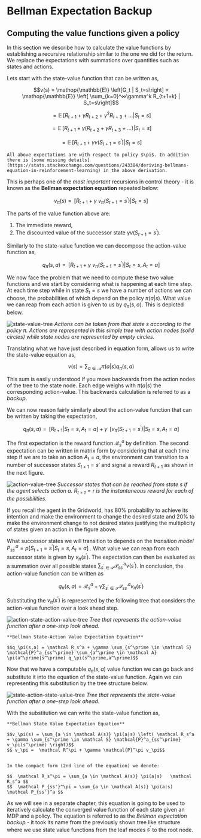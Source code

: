 # Bellman Expectation Backup

## Computing the value functions given a policy

In this section we describe how to calculate the value functions by establishing a recursive relationship similar to the one we did for the return. We replace the expectations with summations over quantities such as states and actions. 

Lets start with the state-value function that can be written as, 

$$v(s) = \mathop{\mathbb{E}} \left[G_t | S_t=s\right] = \mathop{\mathbb{E}} \left[ \sum_{k=0}^∞\gamma^k R_{t+1+k} | S_t=s\right]$$

$$ = \mathop{\mathbb{E}} \left[ R_{t+1} + \gamma R_{t+2} + \gamma^2 R_{t+3}+ ... | S_t=s \right]$$

$$ = \mathop{\mathbb{E}} \left[ R_{t+1} + \gamma (R_{t+2} + \gamma R_{t+3}+ ...) | S_t=s \right]$$

$$ = \mathop{\mathbb{E}} \left[ R_{t+1} + \gamma v(S_{t+1}=s^\prime) | S_t=s \right]$$

```{note}
All above expectations are with respect to policy $\pi$. In addition there is [some missing details](https://stats.stackexchange.com/questions/243384/deriving-bellmans-equation-in-reinforcement-learning) in the above derivation. 
```

This is perhaps one of the _most important_ recursions in control theory - it is known as the **Bellman expectation equation** repeated below:

$$v_\pi(s) = \mathop{\mathbb{E}_\pi} \left[ R_{t+1} + \gamma ~ v_\pi(S_{t+1}=s^\prime) | S_t=s \right]$$

The parts of the value function above are: 

1. The immediate reward, 
2. The discounted value of the successor state $\gamma v(S_{t+1}=s^\prime)$.

Similarly to the state-value function we can decompose the action-value function as,

$$q_\pi(s,a) = \mathop{\mathbb{E}_\pi} \left[ R_{t+1} + \gamma ~ v_\pi(S_{t+1}=s^\prime) | S_t=s, A_t=a \right] $$

We now face the problem that we need to compute these two value functions and we start by considering what is happening at each time step. At each time step while in state $S_t=s$ we have a number of actions we can choose, the probabilities of which depend on the policy $\pi(a|s)$. What value we can reap from each action is given to us by $q_\pi(s,a)$.  This is depicted below. 

![state-value-tree](images/state-value-tree.png)
*Actions can be taken from that state $s$ according to the policy $\pi$. Actions are represented in this simple tree with action nodes (solid circles) while state nodes are represented by empty circles.*

Translating what we have just described in equation form, allows us to write the state-value equation as,

$$v(s) = \sum_{a \in \mathcal A} \pi(a|s) q_\pi(s,a)$$

This sum is easily understood if you move backwards from the action nodes of the tree to the state node. Each edge weighs with $\pi(a|s)$ the corresponding action-value. This backwards calculation is referred to as a _backup_. 

We can now reason fairly similarly about the action-value function that can be written by taking the expectation,

$$q_\pi(s,a)  = \mathop{\mathbb{E}_\pi} \left[ R_{t+1} |  S_t=s, A_t= a \right] + \gamma ~ \mathop{\mathbb{E}_\pi} \left[ v_\pi(S_{t+1}=s^\prime) | S_t=s, A_t= a \right]$$

The first expectation is the reward function $\mathcal{R}^a_s$ by definition. The second expectation can be written in matrix form by considering that at each time step if we are to take an action $A_t=a$, the environment can transition to a number of successor states $S_{t+1}=s'$ and signal a reward $R_{t+1}$ as shown in the next figure. 

![action-value-tree](images/action-value-tree.png)
_Successor states that can be reached from state $s$ if the agent selects action $a$. $R_{t+1}  = r$ is the instantaneous reward for each of the possibilities._

If you recall the agent in the Gridworld, has 80% probability to achieve its intention and make the environment to change the desired state and 20% to make the environment change to not desired states justifying the multiplicity of states given an action in the figure above. 

What successor states we will transition to depends on the _transition model_ $P^a_{ss^\prime} = p[S_{t+1}=s^\prime | S_t=s, A_t=a ]$ . What value we can reap from each successor state is given by $v_\pi(s^\prime)$. The expectation can then be evaluated as a summation over all possible states $\sum_{s^\prime \in \mathcal S} \mathcal{P}^a_{ss^\prime} v(s^\prime)$. In conclusion, the action-value function can be written as

$$q_\pi(s,a) = \mathcal R_s^a + \gamma \sum_{s^\prime \in \mathcal S} \mathcal{P}^a_{ss^\prime} v_\pi(s^\prime)$$

Substituting the  $v_\pi(s^\prime)$ is represented by the following tree that considers the action-value function over a look ahead step. 

![action-state-action-value-tree](images/action-state-action-value-tree.png)
*Tree that represents the action-value function after a one-step look ahead.*

```{note}
**Bellman State-Action Value Expectation Equation**

$$q_\pi(s,a) = \mathcal R_s^a + \gamma \sum_{s^\prime \in \mathcal S} \mathcal{P}^a_{ss^\prime} \sum_{a^\prime \in \mathcal A} \pi(a^\prime|s^\prime) q_\pi(s^\prime,a^\prime)$$
```

Now that we have a computable $q_\pi(s,a)$ value function we can go back and substitute it into the equation of the state-value function. Again we can representing this substitution by the tree structure below.

![state-action-state-value-tree](images/state-action-state-value-tree.png)
*Tree that represents the state-value function after a one-step look ahead.*

With the substitution we can write the state-value function as,

```{note}
**Bellman State Value Expectation Equation**

$$v_\pi(s) = \sum_{a \in \mathcal A(s)} \pi(a|s) \left( \mathcal R_s^a + \gamma \sum_{s^\prime \in \mathcal S} \mathcal{P}^a_{ss^\prime} v_\pi(s^\prime) \right)$$
$$ v_\pi =  \mathcal R^\pi + \gamma \mathcal{P}^\pi v_\pi$$


In the compact form (2nd line of the equation) we denote:

$$  \mathcal R_s^\pi = \sum_{a \in \mathcal A(s)} \pi(a|s)   \mathcal R_s^a $$
$$  \mathcal P_{ss'}^\pi = \sum_{a \in \mathcal A(s)} \pi(a|s)   \mathcal P_{ss'}^a $$
```

As we will see in a separate chapter, this equation is going to be used to iteratively calculate the converged value function of each state given an MDP and a policy.  The equation is referred to as the _Bellman expectation backup_ - it took its name from the previously shown tree like structure where we use state value functions from the leaf modes $s^\prime$ to the root node. 
